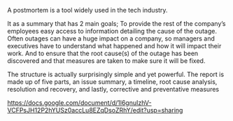 A postmortem is a tool widely used in the tech industry.

It as a summary that has 2 main goals;
To provide the rest of the company’s employees easy access to information detailing the cause of the outage. Often outages can have a huge impact on a company, so managers and executives have to understand what happened and how it will impact their work.
And to ensure that the root cause(s) of the outage has been discovered and that measures are taken to make sure it will be fixed.

The structure is actually surprisingly simple and yet powerful. The report is made up of five parts, an issue summary, a timeline, root cause analysis, resolution and recovery, and lastly, corrective and preventative measures

https://docs.google.com/document/d/1l6gnuIzhV-VCFPsJH12P2hYUSz0accLu8EZqDsoZRhY/edit?usp=sharing
